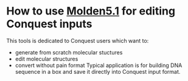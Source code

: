 # How to use [Molden5.1](http://cheminf.cmbi.ru.nl/molden/) for editing Conquest inputs
This tools is dedicated to Conquest users which want to:
- generate from scratch molecular stuctures
- edit molecular structures 
- convert without pain format
Typical application is for building DNA sequence in a box and save it directly into Conquest input format.



